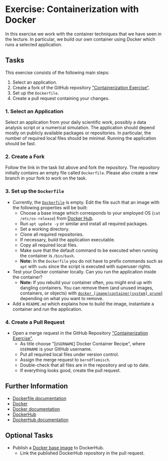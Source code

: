 # Exercise: Containerization with Docker

In this exercise we work with the container techniques that we have seen in the lecture. In particular, we build our own container using Docker which runs a selected application.

## Tasks

This exercise consists of the following main steps:

1. Select an application.
2. Create a fork of the GitHub repository ["Containerization Exercise"](https://github.com/RSE-102/containerization-exercise).
3. Set up the `Dockerfile`.
4. Create a pull request containing your changes.

### 1. Select an Application

Select an application from your daily scientific work, possibly a data analysis script or a numerical simulation. The application should depend mostly on publicly available packages or repositories. In particular, the number of required local files should be minimal. Running the application should be fast.

### 2. Create a Fork

Follow the link in the task list above and fork the repository. The repository initially contains an empty file called `Dockerfile`. Please also create a new branch in your fork to work on the task.

### 3. Set up the `Dockerfile`

- Currently, the [`Dockerfile`](https://docs.docker.com/engine/reference/builder/) is empty. Edit the file such that an image with the following properties will be built:
    - Choose a base image which corresponds to your employed OS (`cat /etc/os-release`) from [Docker Hub](https://hub.docker.com/).
    - Run `apt update -y` or similar and install all required packages.
    - Set a working directory.
    - Clone all required repositories.
    - If necessary, build the application executable.
    - Copy all required local files.
    - Make sure that the default command to be executed when running the container is `/bin/bash`.
    - **Note:** In the `Dockerfile` you do not have to prefix commands such as `apt` with `sudo` since the script is executed with superuser rights.
- Test your Docker container locally. Can you run the application inside the container?
    - **Note:** If you rebuild your container often, you might end up with dangling containers. You can remove them (and unused images, containers, or objects) with [`docker [image|container|system] prune`)](https://docs.docker.com/engine/reference/commandline/system_prune/) depending on what you want to remove.
- Add a `README.md` which explains how to build the image, instantiate a container and run the application.

### 4. Create a Pull Request

- Open a merge request in the GitHub Repository ["Containerization Exercise"](https://github.com/RSE-102/containerization-exercise).
    - As title choose "[`USERNAME`] Docker Container Recipe", where `USERNAME` is your GitHub username.
    - Put all required local files under version control.
    - Assign the merge request to `berndflemisch`.
    - Double-check that all files are in the repository and up to date.
    - If everything looks good, create the pull request.

## Further Information

- [Dockerfile documentation](https://docs.docker.com/engine/reference/builder/)
- [Docker](https://www.docker.com/)
- [Docker documentation](https://docs.docker.com)
- [DockerHub](https://hub.docker.com/)
- [DockerHub documentation](https://docs.docker.com/docker-hub/)


## Optional Tasks

- Publish a [Docker base image](https://docs.docker.com/develop/develop-images/baseimages/) to DockerHub.
    - Link the published DockerHub repository in the pull request.
